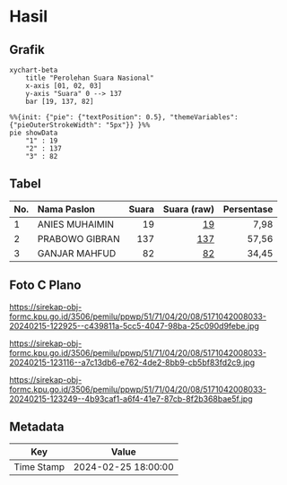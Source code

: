 # Hasil

## Grafik

```mermaid
xychart-beta
    title "Perolehan Suara Nasional"
    x-axis [01, 02, 03]
    y-axis "Suara" 0 --> 137
    bar [19, 137, 82]
```

```mermaid
%%{init: {"pie": {"textPosition": 0.5}, "themeVariables": {"pieOuterStrokeWidth": "5px"}} }%%
pie showData
    "1" : 19
    "2" : 137
    "3" : 82
```

## Tabel

| No. | Nama Paslon    | Suara | Suara (raw) | Persentase |
|:--- |:-------------- | -----:| -----------:| ----------:|
| 1   | ANIES MUHAIMIN | 19    | [19][p-1]   | 7,98       |
| 2   | PRABOWO GIBRAN | 137   | [137][p-2]  | 57,56      |
| 3   | GANJAR MAHFUD  | 82    | [82][p-3]   | 34,45      |


[p-1]: https://github.com/gigit-pemilu/pemilu-2024/blob/main/pilpres/hitung-suara/sub/51-bali/sub/71-kota-denpasar/sub/04-denpasar-utara/sub/2008-ubung-kaja/sub/033-tps/sub/paslon-1.txt
[p-2]: https://github.com/gigit-pemilu/pemilu-2024/blob/main/pilpres/hitung-suara/sub/51-bali/sub/71-kota-denpasar/sub/04-denpasar-utara/sub/2008-ubung-kaja/sub/033-tps/sub/paslon-2.txt
[p-3]: https://github.com/gigit-pemilu/pemilu-2024/blob/main/pilpres/hitung-suara/sub/51-bali/sub/71-kota-denpasar/sub/04-denpasar-utara/sub/2008-ubung-kaja/sub/033-tps/sub/paslon-3.txt

## Foto C Plano

https://sirekap-obj-formc.kpu.go.id/3506/pemilu/ppwp/51/71/04/20/08/5171042008033-20240215-122925--c439811a-5cc5-4047-98ba-25c090d9febe.jpg

https://sirekap-obj-formc.kpu.go.id/3506/pemilu/ppwp/51/71/04/20/08/5171042008033-20240215-123116--a7c13db6-e762-4de2-8bb9-cb5bf83fd2c9.jpg

https://sirekap-obj-formc.kpu.go.id/3506/pemilu/ppwp/51/71/04/20/08/5171042008033-20240215-123249--4b93caf1-a6f4-41e7-87cb-8f2b368bae5f.jpg


## Metadata

| Key        | Value               |
| ---------- | ------------------- |
| Time Stamp | 2024-02-25 18:00:00 |



